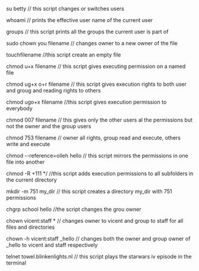 su betty // this script changes or switches users

whoami // prints the effective user name of the current user

groups // this script prints all the groups the current user is part of

sudo chown you filename // changes owner to a new owner of the file

touchfilename //this script create an empty file

chmod u+x filename // this script gives executing permission on a named file

chmod ug+x o+r filename // this script gives execution rights to both user and groug and reading rights to others

chmod ugo+x filename //this script gives execution permission to everybody

chmod 007 filename // this gives only the other users al the permissions but not the owner and the group users

chmod 753 filename // owner all rights, group read and execute, others write and execute

chmod --reference=olleh hello // this script mirrors the permissions in one file into another

chmod -R +111 */  //this script adds execution permissions to all subfolders in the current directory

mkdir -m 751 my_dir // this script creates a directory my_dir with 751 permissions

chgrp school hello //the script changes the grou owner

chown vicent:staff * // changes owner to vicent and group to staff for all files and directories

chown -h vicent:staff _hello // changes both the owner and group owner of _hello to vicent and staff respectively

telnet towel.blinkenlights.nl // this script plays the starwars iv episode in the terminal


